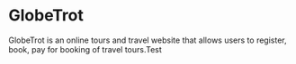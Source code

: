 # GlobeTrot

GlobeTrot is an online tours and travel website that allows users to register, book, pay for booking of travel tours.Test
